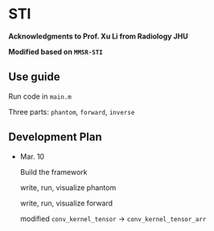 # STI
**Acknowledgments to Prof. Xu Li from Radiology JHU**

**Modified based on   `MMSR-STI`**

## Use guide
Run code in `main.m`

Three parts: `phantom`, `forward`, `inverse`

## Development Plan
- Mar. 10 

    Build the framework

    write, run, visualize phantom

    write, run, visualize forward

    modified `conv_kernel_tensor` -> `conv_kernel_tensor_arr`
